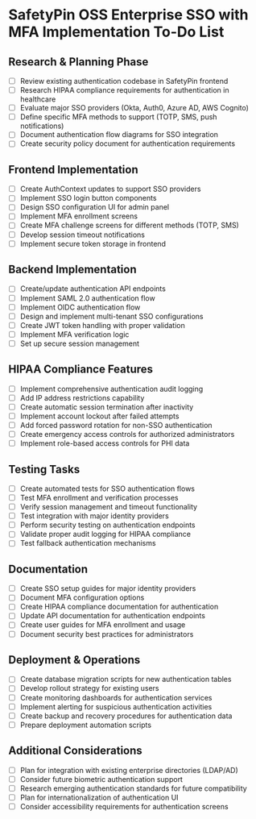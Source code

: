 # SafetyPin OSS Enterprise SSO with MFA Implementation To-Do List

## Research & Planning Phase
- [ ] Review existing authentication codebase in SafetyPin frontend
- [ ] Research HIPAA compliance requirements for authentication in healthcare
- [ ] Evaluate major SSO providers (Okta, Auth0, Azure AD, AWS Cognito)
- [ ] Define specific MFA methods to support (TOTP, SMS, push notifications)
- [ ] Document authentication flow diagrams for SSO integration
- [ ] Create security policy document for authentication requirements

## Frontend Implementation
- [ ] Create AuthContext updates to support SSO providers
- [ ] Implement SSO login button components
- [ ] Design SSO configuration UI for admin panel
- [ ] Implement MFA enrollment screens
- [ ] Create MFA challenge screens for different methods (TOTP, SMS)
- [ ] Develop session timeout notifications
- [ ] Implement secure token storage in frontend

## Backend Implementation
- [ ] Create/update authentication API endpoints
- [ ] Implement SAML 2.0 authentication flow
- [ ] Implement OIDC authentication flow
- [ ] Design and implement multi-tenant SSO configurations
- [ ] Create JWT token handling with proper validation
- [ ] Implement MFA verification logic
- [ ] Set up secure session management

## HIPAA Compliance Features
- [ ] Implement comprehensive authentication audit logging
- [ ] Add IP address restrictions capability
- [ ] Create automatic session termination after inactivity
- [ ] Implement account lockout after failed attempts
- [ ] Add forced password rotation for non-SSO authentication
- [ ] Create emergency access controls for authorized administrators
- [ ] Implement role-based access controls for PHI data

## Testing Tasks
- [ ] Create automated tests for SSO authentication flows
- [ ] Test MFA enrollment and verification processes
- [ ] Verify session management and timeout functionality
- [ ] Test integration with major identity providers
- [ ] Perform security testing on authentication endpoints
- [ ] Validate proper audit logging for HIPAA compliance
- [ ] Test fallback authentication mechanisms

## Documentation
- [ ] Create SSO setup guides for major identity providers
- [ ] Document MFA configuration options
- [ ] Create HIPAA compliance documentation for authentication
- [ ] Update API documentation for authentication endpoints
- [ ] Create user guides for MFA enrollment and usage
- [ ] Document security best practices for administrators

## Deployment & Operations
- [ ] Create database migration scripts for new authentication tables
- [ ] Develop rollout strategy for existing users
- [ ] Create monitoring dashboards for authentication services
- [ ] Implement alerting for suspicious authentication activities
- [ ] Create backup and recovery procedures for authentication data
- [ ] Prepare deployment automation scripts

## Additional Considerations
- [ ] Plan for integration with existing enterprise directories (LDAP/AD)
- [ ] Consider future biometric authentication support
- [ ] Research emerging authentication standards for future compatibility
- [ ] Plan for internationalization of authentication UI
- [ ] Consider accessibility requirements for authentication screens